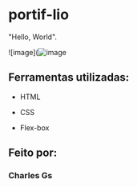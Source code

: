 # portif-lio
"Hello, World".

![image](![image](![image](https://github.com/GchesDev/portif-lio/assets/138361633/8fc0cddc-6024-4122-ac34-8ef6aa03488c)
)

## Ferramentas utilizadas:

* HTML

* CSS

* Flex-box

## Feito por:

### Charles Gs
